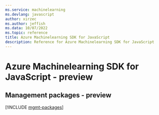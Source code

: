 ```yaml
---
ms.service: machinelearning
ms.devlang: javascript
author: xirzec
ms.author: jeffish
ms.data: 10/07/2022
ms.topic: reference
title: Azure Machinelearning SDK for JavaScript
description: Reference for Azure Machinelearning SDK for JavaScript
---
```

# Azure Machinelearning SDK for JavaScript - preview

## Management packages - preview
[!INCLUDE [mgmt-packages](machinelearning-mgmt-index.md)]